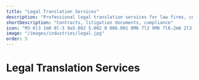 ```yaml
---
title: "Legal Translation Services"
description: "Professional legal translation services for law firms, courts, and legal departments, ensuring accuracy and compliance across jurisdictions."
shortDescription: "Contracts, litigation documents, compliance"
icon: "M3 6l3 1m0 0l-3 9a5.002 5.002 0 006.001 0M6 7l3 9M6 7l6-2m6 2l3-1m-3 1l-3 9a5.002 5.002 0 006.001 0M18 7l3 9m-3-9l-6-2m0-2v2m0 16V5m0 16H9m3 0h3"
image: "/images/industries/legal.jpg"
order: 5
---
```


# Legal Translation Services

<!-- Content placeholder for Legal Translation Services -->